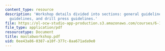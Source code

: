 ```yaml
---
content_type: resource
description: 'Workshop details divided into sections: general guidelines, scroll saw
  guidelines, and drill press guidelines.'
file: https://ol-ocw-studio-app-production.s3.amazonaws.com/courses/6-186-mobile-autonomous-systems-laboratory-january-iap-2005/0ee43a860387a10f377c8aa671ada9e0_maslabworkshop.pdf
file_type: application/pdf
resourcetype: Document
title: maslabworkshop.pdf
uid: 0ee43a86-0387-a10f-377c-8aa671ada9e0
---
```

